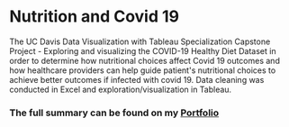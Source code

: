 #  Nutrition and Covid 19

The UC Davis Data Visualization with Tableau Specialization Capstone Project - Exploring and visualizing the COVID-19 Healthy Diet Dataset in order to determine how nutritional choices affect Covid 19 outcomes and how healthcare providers can help guide patient's nutritional choices to achieve better outcomes if infected with covid 19. Data cleaning was conducted in Excel and exploration/visualization in Tableau.

### The full summary can be found on my [Portfolio](https://public.tableau.com/app/profile/jacqueline.alsina/viz/NutritionandCovid19/Story1)  

